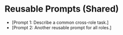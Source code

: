 # Reusable Prompts (Shared)

- [Prompt 1: Describe a common cross-role task.]
- [Prompt 2: Another reusable prompt for all roles.] 